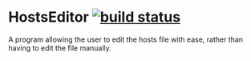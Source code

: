 # HostsEditor [![build status](https://ci.appveyor.com/api/projects/status/ygt2gewvdn870kj8/branch/master?svg=true)](https://ci.appveyor.com/project/aerouk/hostseditor)

A program allowing the user to edit the hosts file with ease, rather than having to edit the file manually.
